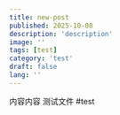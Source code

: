 ```yaml
---
title: new-post
published: 2025-10-08
description: 'description'
image: ''
tags: [test]
category: 'test'
draft: false 
lang: ''
---
```

内容内容
测试文件
#test